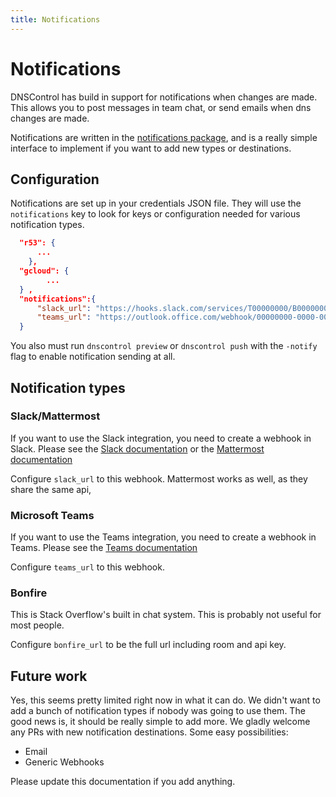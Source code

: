 ```yaml
---
title: Notifications
---
```

# Notifications

DNSControl has build in support for notifications when changes are made. This allows you to post messages in team chat, or send emails when dns changes are made.

Notifications are written in the [notifications package](https://github.com/StackExchange/dnscontrol/tree/master/pkg/notifications), and is a really simple interface to implement if you want to add
new types or destinations.

## Configuration

Notifications are set up in your credentials JSON file. They will use the `notifications` key to look for keys or configuration needed for various notification types.

```json
  "r53": {
      ...
    },
  "gcloud": {
        ...
  } ,
  "notifications":{
      "slack_url": "https://hooks.slack.com/services/T00000000/B00000000/XXXXXXXXXXXXXXXXXXXXXXXX",
      "teams_url": "https://outlook.office.com/webhook/00000000-0000-0000-0000-000000000000@00000000-0000-0000-0000-000000000000/IncomingWebhook/00000000000000000000000000000000/00000000-0000-0000-0000-000000000000"
  }
```

You also must run `dnscontrol preview` or `dnscontrol push` with the `-notify` flag to enable notification sending at all.

## Notification types

### Slack/Mattermost

If you want to use the Slack integration, you need to create a webhook in Slack.
Please see the [Slack documentation](https://api.slack.com/messaging/webhooks) or the [Mattermost documentation](https://docs.mattermost.com/developer/webhooks-incoming.html)

Configure `slack_url` to this webhook. Mattermost works as well, as they share the same api,

### Microsoft Teams

If you want to use the Teams integration, you need to create a webhook in Teams.
Please see the [Teams documentation](https://docs.microsoft.com/en-us/microsoftteams/platform/webhooks-and-connectors/how-to/add-incoming-webhook#add-an-incoming-webhook-to-a-teams-channel)

Configure `teams_url` to this webhook.

### Bonfire

This is Stack Overflow's built in chat system. This is probably not useful for most people.

Configure `bonfire_url` to be the full url including room and api key.

## Future work

Yes, this seems pretty limited right now in what it can do. We didn't want to add a bunch of notification types if nobody was going to use them. The good news is, it should
be really simple to add more. We gladly welcome any PRs with new notification destinations. Some easy possibilities:

- Email
- Generic Webhooks

Please update this documentation if you add anything.

